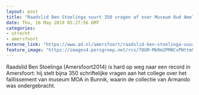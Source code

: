 ```yaml
---
layout: post
title: "Raadslid Ben Stoelinga vuurt 350 vragen af over Museum Oud Amelisweerd"
date: Thu, 16 May 2019 05:27:56 GMT
categories: 
- utrecht 
- amersfoort 
externe_link: "https://www.ad.nl/amersfoort/raadslid-ben-stoelinga-vuurt-350-vragen-af-over-museum-oud-amelisweerd~a8da6184/"
feature_image: "https://images4.persgroep.net/rcs/70GM-Mb9m2PM0CvPNttm5mmNkRo/diocontent/148452476/_fitwidth/400/?appId=21791a8992982cd8da851550a453bd7f&quality=0.7"
---
```


Raadslid Ben Stoelinga (Amersfoort2014) is hard op weg naar een record in Amersfoort: hij stelt bijna 350 schriftelijke vragen aan het college over het faillissement van museum MOA in Bunnik, waarin de collectie van Armando was ondergebracht.
